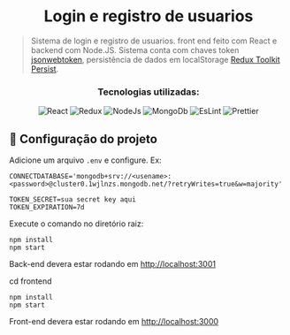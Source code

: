 <h1 align="center">Login e registro de usuarios</h1>

> Sistema de login e registro de usuarios. front end feito com React e backend com Node.JS.
Sistema conta com chaves token <a href="https://github.com/auth0/node-jsonwebtoken#readme">jsonwebtoken</a>,
persistência de dados em localStorage <a href="https://github.com/ryanwillis/reduxjs-toolkit-persist">Redux Toolkit Persist</a>.

<div align="center">
 <h3>Tecnologias utilizadas:</h3>

![React](https://img.shields.io/badge/react-%2320232a.svg?style=for-the-badge&logo=react&logoColor=%2361DAFB)
![Redux](https://img.shields.io/badge/redux-%23593d88.svg?style=for-the-badge&logo=redux&logoColor=white)
![NodeJs](https://img.shields.io/badge/Node.js-339933?style=for-the-badge&logo=nodedotjs&logoColor=white)
![MongoDb](https://img.shields.io/badge/MongoDB-4EA94B?style=for-the-badge&logo=mongodb&logoColor=white)
![EsLint](https://img.shields.io/badge/eslint-3A33D1?style=for-the-badge&logo=eslint&logoColor=white)
![Prettier](https://img.shields.io/badge/prettier-1A2C34?style=for-the-badge&logo=prettier&logoColor=F7BA3E)

</div>

## 🚀 Configuração do projeto

Adicione um arquivo `.env` e configure. Ex:
```
CONNECTDATABASE='mongodb+srv://<usename>:<password>@cluster0.1wjlnzs.mongodb.net/?retryWrites=true&w=majority'

TOKEN_SECRET=sua secret key aqui
TOKEN_EXPIRATION=7d
```

Execute o comando no diretório raiz:
```
npm install
npm start
```
Back-end devera estar rodando em <a href="http://localhost:3001">http://localhost:3001</a>

cd frontend
```
npm install
npm start
```
Front-end devera estar rodando em <a href="http://localhost:3000">http://localhost:3000</a>
